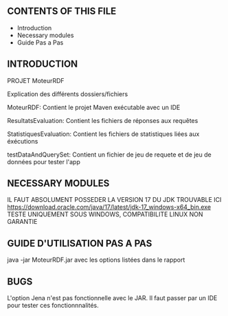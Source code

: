 CONTENTS OF THIS FILE
---------------------

 * Introduction
 * Necessary modules
 * Guide Pas a Pas


INTRODUCTION
------------

PROJET MoteurRDF

Explication des différents dossiers/fichiers

MoteurRDF: Contient le projet Maven exécutable avec un IDE

ResultatsEvaluation: Contient les fichiers de réponses aux requêtes

StatistiquesEvaluation: Contient les fichiers de statistiques liées aux éxécutions

testDataAndQuerySet: Contient un fichier de jeu de requete et de jeu de données pour tester l'app


NECESSARY MODULES
--------------------

IL FAUT ABSOLUMENT POSSEDER LA VERSION 17 DU JDK TROUVABLE ICI https://download.oracle.com/java/17/latest/jdk-17_windows-x64_bin.exe
TESTE UNIQUEMENT SOUS WINDOWS, COMPATIBILITE LINUX NON GARANTIE



GUIDE D'UTILISATION PAS A PAS
-----------------------

java -jar MoteurRDF.jar avec les options listées dans le rapport


BUGS
-----------------------
L'option Jena n'est pas fonctionnelle avec le JAR. Il faut passer par un IDE pour tester ces fonctionnnalités.
